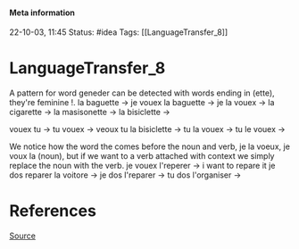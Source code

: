 #### Meta information
22-10-03, 11:45
Status: #idea
Tags: [[LanguageTransfer_8]]





# LanguageTransfer_8
A pattern for word geneder can be detected with words ending in (ette), they're feminine !.
la baguette ->
je vouex la baguette ->
je la vouex ->
la cigarette -> 
la masisonette -> 
la bisiclette -> 

vouex tu -> 
tu vouex -> 
veoux tu la bisiclette -> 
tu la vouex ->
tu le vouex ->

We notice how the word the comes before the noun and verb, je la voeux, je voux la (noun), but if we want  to a verb attached with context we simply replace the noun with the verb.
je vouex l'reperer -> i want to repare it
je dos reparer la voitore -> 
je dos l'reparer ->
tu dos l'organiser -> 







# References
[Source](https://www.youtube.com/watch?v=uXpTajuQpzI&ab_channel=TakeLessons)